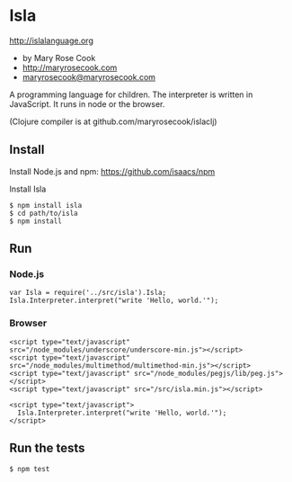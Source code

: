 # Isla

http://islalanguage.org

* by Mary Rose Cook
* http://maryrosecook.com
* maryrosecook@maryrosecook.com

A programming language for children.  The interpreter is written in JavaScript.  It runs in node or the browser.

(Clojure compiler is at github.com/maryrosecook/islaclj)

## Install

Install Node.js and npm: https://github.com/isaacs/npm

Install Isla

    $ npm install isla
    $ cd path/to/isla
    $ npm install

## Run

### Node.js

    var Isla = require('../src/isla').Isla;
    Isla.Interpreter.interpret("write 'Hello, world.'");

### Browser

    <script type="text/javascript" src="/node_modules/underscore/underscore-min.js"></script>
    <script type="text/javascript" src="/node_modules/multimethod/multimethod-min.js"></script>
    <script type="text/javascript" src="/node_modules/pegjs/lib/peg.js"></script>
    <script type="text/javascript" src="/src/isla.min.js"></script>

    <script type="text/javascript">
      Isla.Interpreter.interpret("write 'Hello, world.'");
    </script>

## Run the tests

    $ npm test
